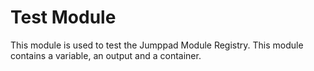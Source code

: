 # Test Module

This module is used to test the Jumppad Module Registry.
This module contains a variable, an output and a container.